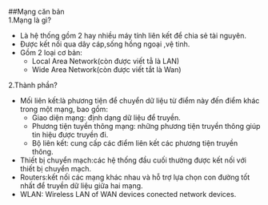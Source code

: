 ##Mạng căn bản  
1.Mạng là gì?  
- Là hệ thống gồm 2 hay nhiều máy tính liên kết để chia sẻ tài nguyên.  
- Được kết nối qua dây cáp,sống hồng ngoại ,vệ tinh.    
- Gồm 2 loại cơ bản:  
  - Local Area Network(còn được viết tẳ là LAN)    
  - Wide Area Network(còn được viết tắt là Wan)  
  
2.Thành phần?  
- Mối liên kết:là phương tiện để chuyển dữ liệu từ điểm này đến điểm khác trong một mạng, bao gồm:  
  - Giao diện mạng: định dạng dữ liệu để truyền.  
  - Phương tiện tuyền thông mạng: những phương tiện truyền thông giúp tin hiệu được truyền đi.  
  - Bộ liên kết: cung cấp các điểm liên kết các phương tiện truyền thông.  
- Thiết bị chuyển mạch:các hệ thống đầu cuối thường được kết nối với  thiết bị chuyển mạch.  
- Routers:kết nối các mạng khác nhau và hỗ trợ lựa chọn con đường tốt nhất để truyền dữ liệu giữa hai mạng.  
- WLAN: Wireless LAN of WAN devices conected network devices.  



  

